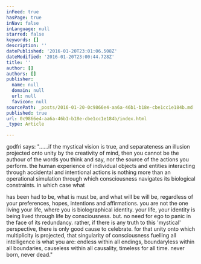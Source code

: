 ```yaml
---
inFeed: true
hasPage: true
inNav: false
inLanguage: null
starred: false
keywords: []
description: ''
datePublished: '2016-01-20T23:01:06.508Z'
dateModified: '2016-01-20T23:00:44.728Z'
title: ''
author: []
authors: []
publisher:
  name: null
  domain: null
  url: null
  favicon: null
sourcePath: _posts/2016-01-20-0c9866e4-aa6a-46b1-b18e-cbe1cc1e184b.md
published: true
url: 0c9866e4-aa6a-46b1-b18e-cbe1cc1e184b/index.html
_type: Article

---
```

godfri says: "......if the mystical vision is true, and separateness an illusion projected onto unity by the creativity of mind, then you cannot be the authour of the words you think and say, nor the source of the actions you perform. the human experience of individual objects and entities interacting through accidental and intentional actions is nothing more than an operational simulation through which consciousness navigates its biological constraints. in which case what

has been had to be, what is must be, and what will be will be, regardless of your preferences, hopes, intentions and affirmations. you are not the one living your life, where you is biolographical identity. your life, your identity is being lived through life by consciousness. but. no need for ego to panic in the face of its redundancy. rather, if there is any truth to this 'mystical' perspective, there is only good cause to celebrate. for that unity onto which multiplicity is projected, that singularity of consciousness fuelling all intelligence is what you are: endless within all endings, boundaryless within all boundaries, causeless within all causality, timeless for all time. never born, never dead."